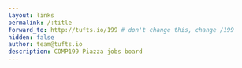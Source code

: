 ```yaml
---
layout: links
permalink: /:title
forward_to: http://tufts.io/199 # don't change this, change /199
hidden: false
author: team@tufts.io
description: COMP199 Piazza jobs board
---
```

